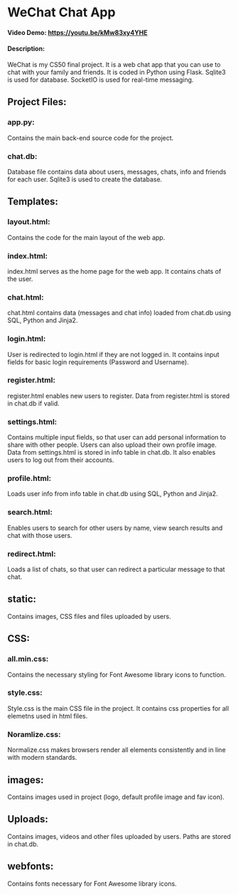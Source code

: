 # WeChat Chat App
#### Video Demo: https://youtu.be/kMw83xy4YHE
#### Description:
WeChat is my CS50 final project. It is a  web chat app that you can use to chat with your family and friends. It is coded in Python using Flask. Sqlite3 is used for database. SocketIO is used for real-time messaging.

## Project Files:

### app.py:
Contains the main back-end source code for the project. 

### chat.db:
Database file contains data about users, messages, chats, info and friends for each user. Sqlite3 is used to create the database.

## Templates:

### layout.html:
Contains the code for the main layout of the web app.
### index.html:
index.html serves as the home page for the web app. It contains chats of the user.

### chat.html:
chat.html contains data (messages and chat info) loaded from chat.db using SQL, Python and Jinja2.
### login.html:
User is redirected to login.html if they are not logged in. It contains input fields for basic login requirements (Password and Username).
### register.html:
register.html enables new users to register. Data from register.html is stored in chat.db if valid.
### settings.html:
Contains multiple input fields, so that user can add personal information to share with other people. Users can also upload their own profile image. Data from settings.html is stored in info table in chat.db. It also enables users to log out from their accounts.
### profile.html:
Loads user info from info table in chat.db using SQL, Python and Jinja2.
### search.html:
Enables users to search for other users by name, view search results and chat with those users.
### redirect.html:
Loads a list of chats, so that user can redirect a particular message to that chat.

## static:
Contains images, CSS files and files uploaded by users.

## CSS:
### all.min.css:
Contains the necessary styling for Font Awesome library icons to function.
### style.css: 
Style.css is the main CSS file in the project. It contains css properties for all elemetns used in html files.
### Noramlize.css:
Normalize.css makes browsers render all elements consistently and in line with modern standards.

## images:
Contains images used in project (logo, default profile image and fav icon).

## Uploads:
Contains images, videos and other files uploaded by users. Paths are stored in chat.db.

## webfonts:
Contains fonts necessary for Font Awesome library icons.